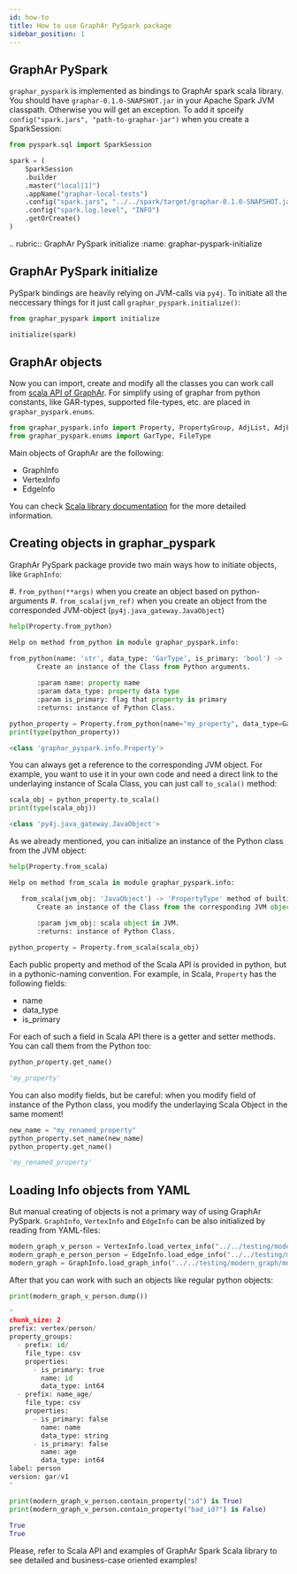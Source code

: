 ```yaml
---
id: how-to
title: How to use GraphAr PySpark package
sidebar_position: 1
---
```



## GraphAr PySpark

``graphar_pyspark`` is implemented as bindings to GraphAr spark scala
library. You should have ``graphar-0.1.0-SNAPSHOT.jar`` in your
Apache Spark JVM classpath. Otherwise you will get an exception. To
add it spceify ``config("spark.jars", "path-to-graphar-jar")`` when
you create a SparkSession:

```python
from pyspark.sql import SparkSession

spark = (
    SparkSession
    .builder
    .master("local[1]")
    .appName("graphar-local-tests")
    .config("spark.jars", "../../spark/target/graphar-0.1.0-SNAPSHOT.jar")
    .config("spark.log.level", "INFO")
    .getOrCreate()
)
```


   .. rubric:: GraphAr PySpark initialize
      :name: graphar-pyspark-initialize

## GraphAr PySpark initialize

PySpark bindings are heavily relying on JVM-calls via ``py4j``. To
initiate all the neccessary things for it just call
``graphar_pyspark.initialize()``:

```python
from graphar_pyspark import initialize

initialize(spark)
```

## GraphAr objects

Now you can import, create and modify all the classes you can work
call from [scala API of GraphAr](https://graphar.apache.org/docs/libraries/spark).
For simplify using of graphar from python constants, like GAR-types,
supported file-types, etc. are placed in ``graphar_pyspark.enums``.

```python
from graphar_pyspark.info import Property, PropertyGroup, AdjList, AdjListType, VertexInfo, EdgeInfo, GraphInfo
from graphar_pyspark.enums import GarType, FileType
```

Main objects of GraphAr are the following:

-  GraphInfo
-  VertexInfo
-  EdgeInfo

You can check [Scala library documentation](https://graphar.apache.org/docs/spark#information-classes)
for the more detailed information.


##  Creating objects in graphar_pyspark

GraphAr PySpark package provide two main ways how to initiate
objects, like ``GraphInfo``:

#. ``from_python(**args)`` when you create an object based on
   python-arguments
#. ``from_scala(jvm_ref)`` when you create an object from the
   corresponded JVM-object (``py4j.java_gateway.JavaObject``)


```python
help(Property.from_python)

Help on method from_python in module graphar_pyspark.info:

from_python(name: 'str', data_type: 'GarType', is_primary: 'bool') -> 'PropertyType' method of builtins.type instance
       Create an instance of the Class from Python arguments.
       
       :param name: property name
       :param data_type: property data type
       :param is_primary: flag that property is primary
       :returns: instance of Python Class.
```

```python
python_property = Property.from_python(name="my_property", data_type=GarType.INT64, is_primary=False)
print(type(python_property))

<class 'graphar_pyspark.info.Property'>
```

You can always get a reference to the corresponding JVM object. For
example, you want to use it in your own code and need a direct link
to the underlaying instance of Scala Class, you can just call
``to_scala()`` method:

```python
scala_obj = python_property.to_scala()
print(type(scala_obj))

<class 'py4j.java_gateway.JavaObject'>
```

As we already mentioned, you can initialize an instance of the Python
class from the JVM object:

```python
help(Property.from_scala)

Help on method from_scala in module graphar_pyspark.info:

   from_scala(jvm_obj: 'JavaObject') -> 'PropertyType' method of builtins.type instance
       Create an instance of the Class from the corresponding JVM object.
       
       :param jvm_obj: scala object in JVM.
       :returns: instance of Python Class.
```

```python
python_property = Property.from_scala(scala_obj)
```

Each public property and method of the Scala API is provided in
python, but in a pythonic-naming convention. For example, in Scala,
``Property`` has the following fields:

-  name
-  data_type
-  is_primary

For each of such a field in Scala API there is a getter and setter
methods. You can call them from the Python too:

```python
python_property.get_name()

'my_property'
```

You can also modify fields, but be careful: when you modify field of
instance of the Python class, you modify the underlaying Scala Object
in the same moment!

```python
new_name = "my_renamed_property"
python_property.set_name(new_name)
python_property.get_name()

'my_renamed_property'
```

## Loading Info objects from YAML

But manual creating of objects is not a primary way of using GraphAr
PySpark. ``GraphInfo``, ``VertexInfo`` and ``EdgeInfo`` can be also
initialized by reading from YAML-files:

```python
modern_graph_v_person = VertexInfo.load_vertex_info("../../testing/modern_graph/person.vertex.yml")
modern_graph_e_person_person = EdgeInfo.load_edge_info("../../testing/modern_graph/person_knows_person.edge.yml")
modern_graph = GraphInfo.load_graph_info("../../testing/modern_graph/modern_graph.graph.yml")
```

After that you can work with such an objects like regular python
objects:


```python
print(modern_graph_v_person.dump())

"
chunk_size: 2
prefix: vertex/person/
property_groups:
  - prefix: id/
    file_type: csv
    properties:
      - is_primary: true
        name: id
        data_type: int64
  - prefix: name_age/
    file_type: csv
    properties:
      - is_primary: false
        name: name
        data_type: string
      - is_primary: false
        name: age
        data_type: int64
label: person
version: gar/v1
"      
```
            
```python
print(modern_graph_v_person.contain_property("id") is True)
print(modern_graph_v_person.contain_property("bad_id?") is False)
            
True
True
```
            
Please, refer to Scala API and examples of GraphAr Spark Scala
library to see detailed and business-case oriented examples!
